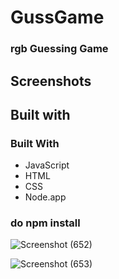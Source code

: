 # GussGame

### rgb Guessing Game 

## Screenshots

## Built with

### Built With
<ul>
  <li>JavaScript</li>
  <li>HTML</li>
  <li>CSS</li>
  <li>Node.app</li>
 </ul>
  
  ### do npm install
  
![Screenshot (652)](https://user-images.githubusercontent.com/57061366/80312771-d4396780-8804-11ea-8e2c-8db44ca0d6fc.png)


![Screenshot (653)](https://user-images.githubusercontent.com/57061366/80312785-f6cb8080-8804-11ea-8e64-37f509a8baab.png)
